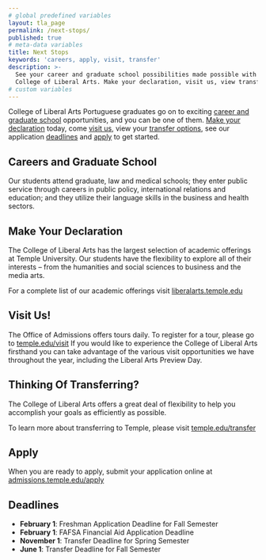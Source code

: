 ```yaml
---
# global predefined variables
layout: tla_page
permalink: /next-stops/
published: true
# meta-data variables
title: Next Stops
keywords: 'careers, apply, visit, transfer'
description: >-
  See your career and graduate school possibilities made possible with a degree in Portuguese from Temple University’s 
  College of Liberal Arts. Make your declaration, visit us, view transfer options, see application deadlines, and apply!
# custom variables
---
```

College of Liberal Arts Portuguese graduates go on to exciting [career and graduate school](#careers-and-graduate-school) opportunities, and you can be one of them. [Make your declaration](#make-your-declaration) today, come [visit us](#visit-us), view your [transfer options](#thinking-of-transferring), see our application [deadlines](#deadlines) and [apply](#apply) to get started.

## Careers and Graduate School
Our students attend graduate, law and medical schools; they enter public service through careers in public policy, international relations and education; and they utilize their language skills in the business and health sectors.

## Make Your Declaration
The College of Liberal Arts has the largest selection of academic offerings at Temple University. Our students have the flexibility to explore all of their interests – from the humanities and social sciences to business and the media arts.

For a complete list of our academic offerings visit [liberalarts.temple.edu](http://liberalarts.temple.edu)

## Visit Us!
The Office of Admissions offers tours daily. To register for a tour, please go to [temple.edu/visit](http://admissions/.temple.edu/visit)
If you would like to experience the College of Liberal Arts firsthand you can take advantage of the various visit opportunities we have throughout the year, including the Liberal Arts Preview Day.

## Thinking Of Transferring?
The College of Liberal Arts offers a great deal of flexibility to help you accomplish your goals as efficiently as possible.

To learn more about transferring to Temple, please visit [temple.edu/transfer](http://admissions.temple.edu/transfer)

## Apply
When you are ready to apply, submit your application online at [admissions.temple.edu/apply](http://admissions.temple.edu/apply)

## Deadlines
- **February 1**: Freshman Application Deadline for Fall Semester
- **February 1**: FAFSA Financial Aid Application Deadline
- **November 1**: Transfer Deadline for Spring Semester
- **June 1**: Transfer Deadline for Fall Semester
